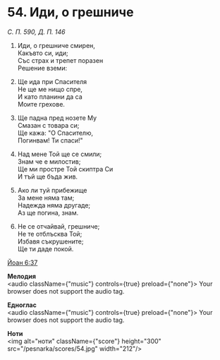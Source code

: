 # 54. Иди, о грешниче

_С. П. 590, Д. П. 146_

1. Иди, о грешниче смирен,  
Какъвто си, иди;  
Със страх и трепет поразен  
Решение вземи:  

2. Ще ида при Спасителя  
Не ще ме нищо спре,  
И като планини да са  
Моите грехове.  

3. Ще падна пред нозете Му  
Смазан с товара си;  
Ще кажа: "О Спасителю,  
Погинвам! Ти спаси!"

4. Над мене Той ще се смили;  
Знам че е милостив;  
Ще ми простре Той скиптра Си  
И тъй ще бъда жив.  

5. Ако ли туй прибежище  
За мене няма там;  
Надежда няма другаде;  
Аз ще погина, знам.  

6. Не се отчайвай, грешниче;  
Не те отблъсква Той;  
Избавя съкрушените;  
Ще ти даде покой.

[Йоан 6:37](http://biblia.bg/index.php?k=43&g=6&s=37)

**Мелодия**  
<audio className={"music"} controls={true} preload={"none"}>
    <source src="/pesnarka/mp3/54.mp3" type="audio/mpeg"/>
    Your browser does not support the audio tag.
</audio>

**Едноглас**  
<audio className={"music"} controls={true} preload={"none"}>
    <source src="/pesnarka/transp/54.mp3" type="audio/mpeg"/>
    Your browser does not support the audio tag.
</audio>

**Ноти**  
<img alt="ноти" className={"score"} height="300" src="/pesnarka/scores/54.jpg" width="212"/>
